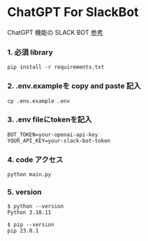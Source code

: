 # ChatGPT For SlackBot

ChatGPT 機能の SLACK BOT
[参考](https://manchann.tistory.com/43)

### 1. 必須 library

```
pip install -r requirements.txt
```

### 2. .env.exampleを copy and paste 記入

```
cp .env.example .env
```

### 3. .env fileにtokenを記入

```
BOT_TOKEN=your-openai-api-key
YOUR_API_KEY=your-slack-bot-token
```

### 4. code アクセス

```
python main.py
```

### 5. version

```
$ python --version
Python 3.10.11
```

```
$ pip --version
pip 23.0.1
```
